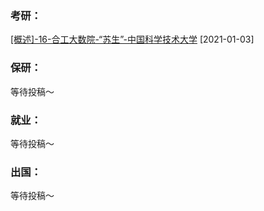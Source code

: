 ### 考研：

[[概述]-16-合工大数院-“苏生”-中国科学技术大学](升学就业/数学科学学院/16-数学-苏生.md) [2021-01-03]

### 保研：

等待投稿～

### 就业：

等待投稿～

### 出国：

等待投稿～
